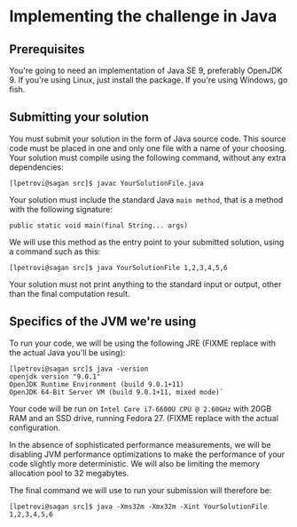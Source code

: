 # Implementing the challenge in Java

## Prerequisites

You're going to need an implementation of Java SE 9, preferably OpenJDK 9. If you're using Linux, just install the 
package. If you're using Windows, go fish.

## Submitting your solution

You must submit your solution in the form of Java source code. This source code must be placed in one and only one file
with a name of your choosing. Your solution must compile using the following command, without any extra dependencies:

    [lpetrovi@sagan src]$ javac YourSolutionFile.java

Your solution must include the standard Java `main method`, that is a method with the following signature:

    public static void main(final String... args)

We will use this method as the entry point to your submitted solution, using a command such as this:

    [lpetrovi@sagan src]$ java YourSolutionFile 1,2,3,4,5,6
    
Your solution must not print anything to the standard input or output, other than the final computation result.

## Specifics of the JVM we're using

To run your code, we will be using the following JRE (FIXME replace with the actual Java you'll be using):

    [lpetrovi@sagan src]$ java -version
    openjdk version "9.0.1"
    OpenJDK Runtime Environment (build 9.0.1+11)
    OpenJDK 64-Bit Server VM (build 9.0.1+11, mixed mode)`
    
Your code will be run on `Intel Core i7-6600U CPU @ 2.60GHz` with 20GB RAM and an SSD drive, running Fedora 27. 
(FIXME replace with the actual configuration.
    
In the absence of sophisticated performance measurements, we will be disabling JVM performance optimizations to make the
performance of your code slightly more deterministic. We will also be limiting the memory allocation pool to 32 megabytes.

The final command we will use to run your submission will therefore be:

    [lpetrovi@sagan src]$ java -Xms32m -Xmx32m -Xint YourSolutionFile 1,2,3,4,5,6
  
